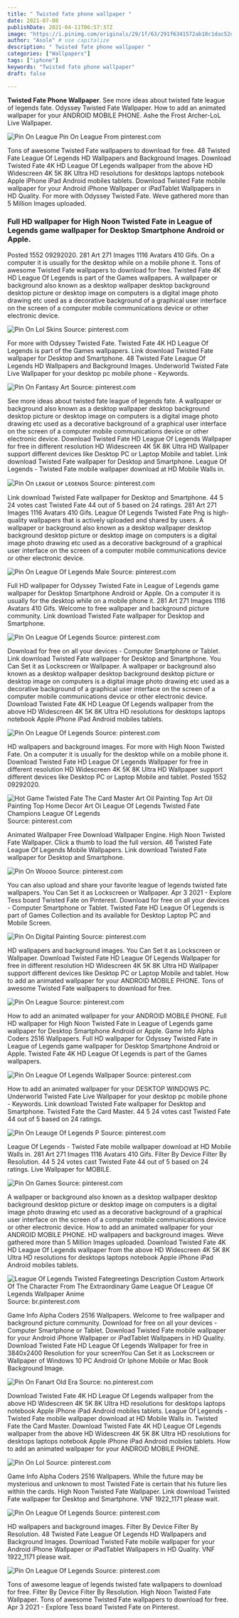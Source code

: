 ```yaml
---
title: " Twisted fate phone wallpaper "
date: 2021-07-08
publishDate: 2021-04-11T06:57:37Z
image: "https://i.pinimg.com/originals/29/1f/63/291f6341572ab18c1dac52d5d98f0c79.jpg"
author: "Asole" # use capitalize
description: " Twisted fate phone wallpaper "
categories: ["Wallpapers"]
tags: ["iphone"]
keywords: "Twisted fate phone wallpaper"
draft: false

---
```



**Twisted Fate Phone Wallpaper**. See more ideas about twisted fate league of legends fate. Odyssey Twisted Fate Wallpaper. How to add an animated wallpaper for your ANDROID MOBILE PHONE. Ashe the Frost Archer-LoL Live Wallpaper.

![Pin On League](https://i.pinimg.com/originals/03/34/b8/0334b8f77b3debd42fe8da812806baf7.jpg "Pin On League")
Pin On League From pinterest.com


Tons of awesome Twisted Fate wallpapers to download for free. 48 Twisted Fate League Of Legends HD Wallpapers and Background Images. Download Twisted Fate 4K HD League Of Legends wallpaper from the above HD Widescreen 4K 5K 8K Ultra HD resolutions for desktops laptops notebook Apple iPhone iPad Android mobiles tablets. Download Twisted Fate mobile wallpaper for your Android iPhone Wallpaper or iPadTablet Wallpapers in HD Quality. For more with Odyssey Twisted Fate. Weve gathered more than 5 Million Images uploaded.

### Full HD wallpaper for High Noon Twisted Fate in League of Legends game wallpaper for Desktop Smartphone Android or Apple.

Posted 1552 09292020. 281 Art 271 Images 1116 Avatars 410 Gifs. On a computer it is usually for the desktop while on a mobile phone it. Tons of awesome Twisted Fate wallpapers to download for free. Twisted Fate 4K HD League Of Legends is part of the Games wallpapers. A wallpaper or background also known as a desktop wallpaper desktop background desktop picture or desktop image on computers is a digital image photo drawing etc used as a decorative background of a graphical user interface on the screen of a computer mobile communications device or other electronic device.


![Pin On Lol Skins](https://i.pinimg.com/474x/ca/1e/db/ca1edb215b4cd57e89e3d0d84a1fcf8d.jpg "Pin On Lol Skins")
Source: pinterest.com

For more with Odyssey Twisted Fate. Twisted Fate 4K HD League Of Legends is part of the Games wallpapers. Link download Twisted Fate wallpaper for Desktop and Smartphone. 48 Twisted Fate League Of Legends HD Wallpapers and Background Images. Underworld Twisted Fate Live Wallpaper for your desktop pc mobile phone - Keywords.

![Pin On Fantasy Art](https://i.pinimg.com/originals/a0/70/20/a07020fd0bd6ece0a10b628b222cad92.jpg "Pin On Fantasy Art")
Source: pinterest.com

See more ideas about twisted fate league of legends fate. A wallpaper or background also known as a desktop wallpaper desktop background desktop picture or desktop image on computers is a digital image photo drawing etc used as a decorative background of a graphical user interface on the screen of a computer mobile communications device or other electronic device. Download Twisted Fate HD League Of Legends Wallpaper for free in different resolution HD Widescreen 4K 5K 8K Ultra HD Wallpaper support different devices like Desktop PC or Laptop Mobile and tablet. Link download Twisted Fate wallpaper for Desktop and Smartphone. League Of Legends - Twisted Fate mobile wallpaper download at HD Mobile Walls in.

![Pin On ʟᴇᴀɢᴜᴇ ᴏғ ʟᴇɢᴇɴᴅs](https://i.pinimg.com/originals/9a/96/65/9a96656b919c0bbe8adbf83d49fce30b.jpg "Pin On ʟᴇᴀɢᴜᴇ ᴏғ ʟᴇɢᴇɴᴅs")
Source: pinterest.com

Link download Twisted Fate wallpaper for Desktop and Smartphone. 44 5 24 votes cast Twisted Fate 44 out of 5 based on 24 ratings. 281 Art 271 Images 1116 Avatars 410 Gifs. League Of Legends Twisted Fate Png is high-quality wallpapers that is actively uploaded and shared by users. A wallpaper or background also known as a desktop wallpaper desktop background desktop picture or desktop image on computers is a digital image photo drawing etc used as a decorative background of a graphical user interface on the screen of a computer mobile communications device or other electronic device.

![Pin On League Of Legends Male](https://i.pinimg.com/originals/48/ec/e6/48ece6b724d4e67283213f0ee87dd799.jpg "Pin On League Of Legends Male")
Source: pinterest.com

Full HD wallpaper for Odyssey Twisted Fate in League of Legends game wallpaper for Desktop Smartphone Android or Apple. On a computer it is usually for the desktop while on a mobile phone it. 281 Art 271 Images 1116 Avatars 410 Gifs. Welcome to free wallpaper and background picture community. Link download Twisted Fate wallpaper for Desktop and Smartphone.

![Pin On League Of Legends](https://i.pinimg.com/originals/1e/3c/52/1e3c52da912b9ae4fb045ee989d33874.jpg "Pin On League Of Legends")
Source: pinterest.com

Download for free on all your devices - Computer Smartphone or Tablet. Link download Twisted Fate wallpaper for Desktop and Smartphone. You Can Set it as Lockscreen or Wallpaper. A wallpaper or background also known as a desktop wallpaper desktop background desktop picture or desktop image on computers is a digital image photo drawing etc used as a decorative background of a graphical user interface on the screen of a computer mobile communications device or other electronic device. Download Twisted Fate 4K HD League Of Legends wallpaper from the above HD Widescreen 4K 5K 8K Ultra HD resolutions for desktops laptops notebook Apple iPhone iPad Android mobiles tablets.

![Pin On League Of Legends](https://i.pinimg.com/originals/8c/c0/89/8cc0898c9b2d7a8fb9fa88d6b43db325.jpg "Pin On League Of Legends")
Source: pinterest.com

HD wallpapers and background images. For more with High Noon Twisted Fate. On a computer it is usually for the desktop while on a mobile phone it. Download Twisted Fate HD League Of Legends Wallpaper for free in different resolution HD Widescreen 4K 5K 8K Ultra HD Wallpaper support different devices like Desktop PC or Laptop Mobile and tablet. Posted 1552 09292020.

![Hot Game Twisted Fate The Card Master Art Oil Painting Top Art Oil Painting Top Home Decor Art Oi League Of Legends Twisted Fate Champions League Of Legends](https://i.pinimg.com/originals/6d/cf/64/6dcf6491f85845ca7cf8d77648929469.jpg "Hot Game Twisted Fate The Card Master Art Oil Painting Top Art Oil Painting Top Home Decor Art Oi League Of Legends Twisted Fate Champions League Of Legends")
Source: pinterest.com

Animated Wallpaper Free Download Wallpaper Engine. High Noon Twisted Fate Wallpaper. Click a thumb to load the full version. 46 Twisted Fate League Of Legends Mobile Wallpapers. Link download Twisted Fate wallpaper for Desktop and Smartphone.

![Pin On Woooo](https://i.pinimg.com/originals/44/ec/e2/44ece2834eab1ebb92c35c125bc23ee3.jpg "Pin On Woooo")
Source: pinterest.com

You can also upload and share your favorite league of legends twisted fate wallpapers. You Can Set it as Lockscreen or Wallpaper. Apr 3 2021 - Explore Tess board Twisted Fate on Pinterest. Download for free on all your devices - Computer Smartphone or Tablet. Twisted Fate HD League Of Legends is part of Games Collection and its available for Desktop Laptop PC and Mobile Screen.

![Pin On Digital Painting](https://i.pinimg.com/originals/6b/e3/35/6be335e913bdb419d5461426df0f4d5f.jpg "Pin On Digital Painting")
Source: pinterest.com

HD wallpapers and background images. You Can Set it as Lockscreen or Wallpaper. Download Twisted Fate HD League Of Legends Wallpaper for free in different resolution HD Widescreen 4K 5K 8K Ultra HD Wallpaper support different devices like Desktop PC or Laptop Mobile and tablet. How to add an animated wallpaper for your ANDROID MOBILE PHONE. Tons of awesome Twisted Fate wallpapers to download for free.

![Pin On League](https://i.pinimg.com/originals/03/34/b8/0334b8f77b3debd42fe8da812806baf7.jpg "Pin On League")
Source: pinterest.com

How to add an animated wallpaper for your ANDROID MOBILE PHONE. Full HD wallpaper for High Noon Twisted Fate in League of Legends game wallpaper for Desktop Smartphone Android or Apple. Game Info Alpha Coders 2516 Wallpapers. Full HD wallpaper for Odyssey Twisted Fate in League of Legends game wallpaper for Desktop Smartphone Android or Apple. Twisted Fate 4K HD League Of Legends is part of the Games wallpapers.

![Pin On League Of Legends Wallpaper](https://i.pinimg.com/originals/d9/26/55/d926553a753f160f03e777fd8cced892.png "Pin On League Of Legends Wallpaper")
Source: pinterest.com

How to add an animated wallpaper for your DESKTOP WINDOWS PC. Underworld Twisted Fate Live Wallpaper for your desktop pc mobile phone - Keywords. Link download Twisted Fate wallpaper for Desktop and Smartphone. Twisted Fate the Card Master. 44 5 24 votes cast Twisted Fate 44 out of 5 based on 24 ratings.

![Pin On Leauge Of Legends P](https://i.pinimg.com/originals/da/31/29/da3129558063a66ad8a7b73f9b55350c.jpg "Pin On Leauge Of Legends P")
Source: pinterest.com

League Of Legends - Twisted Fate mobile wallpaper download at HD Mobile Walls in. 281 Art 271 Images 1116 Avatars 410 Gifs. Filter By Device Filter By Resolution. 44 5 24 votes cast Twisted Fate 44 out of 5 based on 24 ratings. Live Wallpaper for MOBILE.

![Pin On Games](https://i.pinimg.com/originals/a4/24/54/a4245493d935a918fff97da5c5073693.jpg "Pin On Games")
Source: pinterest.com

A wallpaper or background also known as a desktop wallpaper desktop background desktop picture or desktop image on computers is a digital image photo drawing etc used as a decorative background of a graphical user interface on the screen of a computer mobile communications device or other electronic device. How to add an animated wallpaper for your ANDROID MOBILE PHONE. HD wallpapers and background images. Weve gathered more than 5 Million Images uploaded. Download Twisted Fate 4K HD League Of Legends wallpaper from the above HD Widescreen 4K 5K 8K Ultra HD resolutions for desktops laptops notebook Apple iPhone iPad Android mobiles tablets.

![League Of Legends Twisted Fategreetings Description Custom Artwork Of The Character From The Extraordinary Game League Of League Of Legends Wallpaper Anime](https://i.pinimg.com/originals/30/e2/f7/30e2f71ee9b85ecc90dcaff407f72f3d.jpg "League Of Legends Twisted Fategreetings Description Custom Artwork Of The Character From The Extraordinary Game League Of League Of Legends Wallpaper Anime")
Source: br.pinterest.com

Game Info Alpha Coders 2516 Wallpapers. Welcome to free wallpaper and background picture community. Download for free on all your devices - Computer Smartphone or Tablet. Download Twisted Fate mobile wallpaper for your Android iPhone Wallpaper or iPadTablet Wallpapers in HD Quality. Download Twisted Fate HD League Of Legends Wallpaper for free in 3840x2400 Resolution for your screenYou Can Set it as Lockscreen or Wallpaper of Windows 10 PC Android Or Iphone Mobile or Mac Book Background Image.

![Pin On Fanart Old Era](https://i.pinimg.com/originals/6f/c5/f8/6fc5f88ac36073702c39aff340cbe6e0.jpg "Pin On Fanart Old Era")
Source: no.pinterest.com

Download Twisted Fate 4K HD League Of Legends wallpaper from the above HD Widescreen 4K 5K 8K Ultra HD resolutions for desktops laptops notebook Apple iPhone iPad Android mobiles tablets. League Of Legends - Twisted Fate mobile wallpaper download at HD Mobile Walls in. Twisted Fate the Card Master. Download Twisted Fate 4K HD League Of Legends wallpaper from the above HD Widescreen 4K 5K 8K Ultra HD resolutions for desktops laptops notebook Apple iPhone iPad Android mobiles tablets. How to add an animated wallpaper for your ANDROID MOBILE PHONE.

![Pin On Lol](https://i.pinimg.com/originals/e9/c8/47/e9c847e5ba7fc1b8ccc094935371247b.jpg "Pin On Lol")
Source: pinterest.com

Game Info Alpha Coders 2516 Wallpapers. While the future may be mysterious and unknown to most Twisted Fate is certain that his future lies within the cards. High Noon Twisted Fate Wallpaper. Link download Twisted Fate wallpaper for Desktop and Smartphone. VNF 1922_1171 please wait.

![Pin On League Of Legends](https://i.pinimg.com/originals/a9/a6/37/a9a63712aee65841dcaaeb0958c06e84.jpg "Pin On League Of Legends")
Source: pinterest.com

HD wallpapers and background images. Filter By Device Filter By Resolution. 48 Twisted Fate League Of Legends HD Wallpapers and Background Images. Download Twisted Fate mobile wallpaper for your Android iPhone Wallpaper or iPadTablet Wallpapers in HD Quality. VNF 1922_1171 please wait.

![Pin On League Of Legends](https://i.pinimg.com/originals/29/1f/63/291f6341572ab18c1dac52d5d98f0c79.jpg "Pin On League Of Legends")
Source: pinterest.com

Tons of awesome league of legends twisted fate wallpapers to download for free. Filter By Device Filter By Resolution. High Noon Twisted Fate Wallpaper. Tons of awesome Twisted Fate wallpapers to download for free. Apr 3 2021 - Explore Tess board Twisted Fate on Pinterest.


